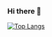 ### Hi there 👋

[![Top Langs](https://github-readme-stats-git-masterrstaa-rickstaa.vercel.app/api/top-langs/?username=ayoubElhoucine)](https://github.com/ayoubElhoucine/github-readme-stats)

<!--
**ayoubElhoucine/ayoubElhoucine** is a ✨ _special_ ✨ repository because its `README.md` (this file) appears on your GitHub profile.

Here are some ideas to get you started:

- 🔭 I’m currently working on ...
- 🌱 I’m currently learning ...
- 👯 I’m looking to collaborate on ...
- 🤔 I’m looking for help with ...
- 💬 Ask me about ...
- 📫 How to reach me: ...
- 😄 Pronouns: ...
- ⚡ Fun fact: ...
-->
